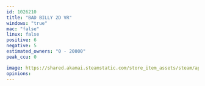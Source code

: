 ```yaml
---
id: 1026210
title: "BAD BILLY 2D VR"
windows: "true"
mac: "false"
linux: false
positive: 6
negative: 5
estimated_owners: "0 - 20000"
peak_ccu: 0

image: https://shared.akamai.steamstatic.com/store_item_assets/steam/apps/1026210/header.jpg?t=1713193048
opinions:
---
```

